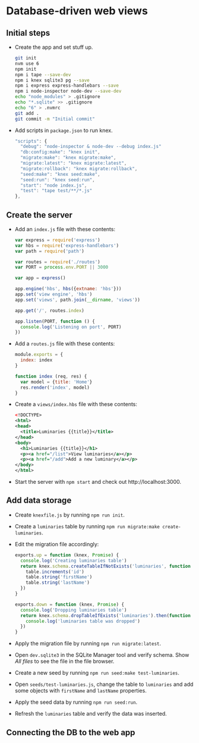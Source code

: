 # Database-driven web views

## Initial steps

* Create the app and set stuff up.

  ```sh
  git init
  nvm use 6
  npm init
  npm i tape --save-dev
  npm i knex sqlite3 pg --save
  npm i express express-handlebars --save
  npm i node-inspector node-dev --save-dev
  echo "node_modules" > .gitignore
  echo "*.sqlite" >> .gitignore
  echo "6" > .nvmrc
  git add .
  git commit -m "Initial commit"
  ```

* Add scripts in `package.json` to run knex.

  ```js
  "scripts": {
    "debug": "node-inspector & node-dev --debug index.js"
    "db:config:make": "knex init",
    "migrate:make": "knex migrate:make",
    "migrate:latest": "knex migrate:latest",
    "migrate:rollback": "knex migrate:rollback",
    "seed:make": "knex seed:make",
    "seed:run": "knex seed:run",
    "start": "node index.js",
    "test": "tape test/**/*.js"
  },
  ```


## Create the server

* Add an `index.js` file with these contents:

  ```js
  var express = require('express')
  var hbs = require('express-handlebars')
  var path = require('path')

  var routes = require('./routes')
  var PORT = process.env.PORT || 3000

  var app = express()

  app.engine('hbs', hbs({extname: 'hbs'}))
  app.set('view engine', 'hbs')
  app.set('views', path.join(__dirname, 'views'))

  app.get('/', routes.index)

  app.listen(PORT, function () {
    console.log('Listening on port', PORT)
  })
  ```

* Add a `routes.js` file with these contents:

  ```js
  module.exports = {
    index: index
  }

  function index (req, res) {
    var model = {title: 'Home'}
    res.render('index', model)
  }
  ```

* Create a `views/index.hbs` file with these contents:

  ```xml
  <!DOCTYPE>
  <html>
  <head>
    <title>Luminaries {{title}}</title>
  </head>
  <body>
    <h1>Luminaries {{title}}</h1>
    <p><a href="/list">View luminaries</a></p>
    <p><a href="/add">Add a new luminary</a></p>
  </body>
  </html>
  ```

* Start the server with `npm start` and check out http://localhost:3000.


## Add data storage

* Create `knexfile.js` by running `npm run init`.

* Create a `luminaries` table by running `npm run migrate:make create-luminaries`.

* Edit the migration file accordingly:

  ```js
  exports.up = function (knex, Promise) {
    console.log('Creating luminaries table')
    return knex.schema.createTableIfNotExists('luminaries', function (table) {
      table.increments('id')
      table.string('firstName')
      table.string('lastName')
    })
  }

  exports.down = function (knex, Promise) {
    console.log('Dropping luminaries table')
    return knex.schema.dropTableIfExists('luminaries').then(function () {
      console.log('luminaries table was dropped')
    })
  }
  ```

* Apply the migration file by running `npm run migrate:latest`.

* Open `dev.sqlite3` in the SQLite Manager tool and verify schema. Show _All files_ to see the file in the file browser.

* Create a new seed by running `npm run seed:make test-luminaries`.

* Open `seeds/test-luminaries.js`, change the table to `luminaries` and add some objects with `firstName` and `lastName` properties.

* Apply the seed data by running `npm run seed:run`.

* Refresh the `luminaries` table and verify the data was inserted.


## Connecting the DB to the web app


